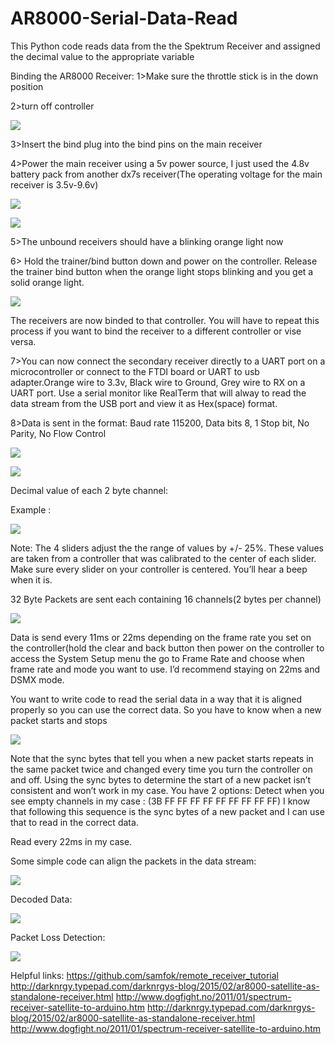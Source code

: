 # AR8000-Serial-Data-Read
This Python code reads data from the the Spektrum Receiver and assigned the decimal value to the appropriate variable

Binding the AR8000 Receiver:
1>Make sure the throttle stick is in the down position

2>turn off controller

![](screenshots/1.PNG)

3>Insert the bind plug into the bind pins on the main receiver

4>Power the main receiver using a 5v power source, I just used the 4.8v battery pack from
another dx7s receiver(The operating voltage for the main receiver is 3.5v-9.6v)

![](screenshots/2.PNG)

![](screenshots/3.PNG)

5>The unbound receivers should have a blinking orange light now

6> Hold the trainer/bind button down and power on the controller. Release the trainer bind
button when the orange light stops blinking and you get a solid orange light.

![](screenshots/4.PNG)

The receivers are now binded to that controller. You will have to repeat this process if you want
to bind the receiver to a different controller or vise versa.

7>You can now connect the secondary receiver directly to a UART port on a microcontroller or
connect to the FTDI board or UART to usb adapter.Orange wire to 3.3v, Black wire to Ground,
Grey wire to RX on a UART port. Use a serial monitor like RealTerm that will alway to read 
the data stream from the USB port and view it as Hex(space) format.

8>Data is sent in the format: Baud rate 115200, Data bits 8, 1 Stop bit, No Parity, No Flow
Control

![](screenshots/5.PNG)

![](screenshots/6.PNG)

Decimal value of each 2 byte channel:

Example :

![](screenshots/7.PNG)

Note: The 4 sliders adjust the the range of values by +/- 25%. These values are taken from a
controller that was calibrated to the center of each slider. Make sure every slider on your controller is
centered. You’ll hear a beep when it is.

32 Byte Packets are sent each containing 16 channels(2 bytes per channel)

![](screenshots/8.PNG)

Data is send every 11ms or 22ms depending on the frame rate you set on the controller(hold the
clear and back button then power on the controller to access the System Setup menu the go to
Frame Rate and choose when frame rate and mode you want to use. I’d recommend staying on
22ms and DSMX mode.

You want to write code to read the serial data in a way that it is aligned properly so you can use the
correct data. So you have to know when a new packet starts and stops

![](screenshots/9.PNG)

Note that the sync bytes that tell you when a new packet starts repeats in the same packet twice and
changed every time you turn the controller on and off. Using the sync bytes to determine the start of
a new packet isn’t consistent and won’t work in my case. You have 2 options:
Detect when you see empty channels in my case : (3B FF FF FF FF FF FF FF FF FF)
I know that following this sequence is the sync bytes of a new packet and I can use that to read in
the correct data.

Read every 22ms in my case.

Some simple code can align the packets in the data stream:

![](screenshots/10.PNG)

Decoded Data:

![](screenshots/11.png)

Packet Loss Detection:

![](screenshots/12.PNG)



Helpful links:
https://github.com/samfok/remote_receiver_tutorial
http://darknrgy.typepad.com/darknrgys-blog/2015/02/ar8000-satellite-as-standalone-receiver.html
http://www.dogfight.no/2011/01/spectrum-receiver-satellite-to-arduino.htm
http://darknrgy.typepad.com/darknrgys-blog/2015/02/ar8000-satellite-as-standalone-receiver.html
http://www.dogfight.no/2011/01/spectrum-receiver-satellite-to-arduino.htm



